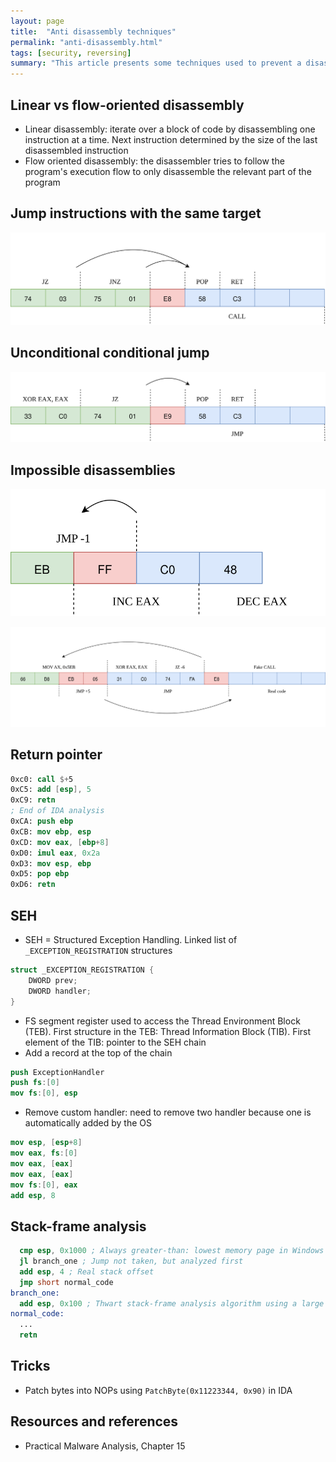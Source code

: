 ```yaml
---
layout: page
title:  "Anti disassembly techniques"
permalink: "anti-disassembly.html"
tags: [security, reversing]
summary: "This article presents some techniques used to prevent a disassembler from showing 'relevant' code to the reverser"
---
```


## Linear vs flow-oriented disassembly
* Linear disassembly: iterate over a block of code by disassembling one instruction at a time. Next instruction determined by the size of the last disassembled instruction
* Flow oriented disassembly: the disassembler tries to follow the program's execution flow to only disassemble the relevant part of the program

## Jump instructions with the same target
![jmp-same-target](/images/jmp-same-target.svg)

## Unconditional conditional jump
![jmp-unconditional-conditional](/images/jmp-unconditional-conditional.svg)

## Impossible disassemblies
![impossible-disassembly-1](/images/impossible-disassembly-1.svg)

![impossible-disassembly-2](/images/impossible-disassembly-2.svg)


## Return pointer
```nasm
0xc0: call $+5
0xC5: add [esp], 5
0xC9: retn
; End of IDA analysis
0xCA: push ebp
0xCB: mov ebp, esp
0xCD: mov eax, [ebp+8]
0xD0: imul eax, 0x2a
0xD3: mov esp, ebp
0xD5: pop ebp
0xD6: retn
```

## SEH
* SEH = Structured Exception Handling. Linked list of `_EXCEPTION_REGISTRATION` structures
```C
struct _EXCEPTION_REGISTRATION {
    DWORD prev;
    DWORD handler;
}
```
* FS segment register used to access the Thread Environment Block (TEB).
  First structure in the TEB: Thread Information Block (TIB).
  First element of the TIB: pointer to the SEH chain
* Add a record at the top of the chain
```nasm
push ExceptionHandler
push fs:[0]
mov fs:[0], esp
```
* Remove custom handler: need to remove two handler because one is automatically added by the OS
```nasm
mov esp, [esp+8]
mov eax, fs:[0]
mov eax, [eax]
mov eax, [eax]
mov fs:[0], eax
add esp, 8
```

## Stack-frame analysis
```nasm
  cmp esp, 0x1000 ; Always greater-than: lowest memory page in Windows is not used as the stack
  jl branch_one ; Jump not taken, but analyzed first
  add esp, 4 ; Real stack offset
  jmp short normal_code
branch_one:
  add esp, 0x100 ; Thwart stack-frame analysis algorithm using a large offset
normal_code:
  ...
  retn
```

## Tricks
* Patch bytes into NOPs using `PatchByte(0x11223344, 0x90)` in IDA

## Resources and references
* Practical Malware Analysis, Chapter 15
